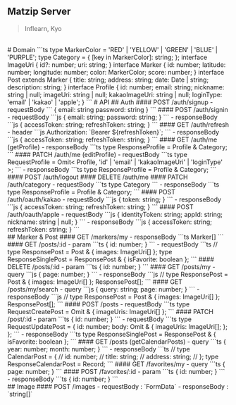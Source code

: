 ## Matzip Server

> Inflearn, Kyo

<br>
# Domain
```ts
type MarkerColor = 'RED' | 'YELLOW' | 'GREEN' | 'BLUE' | 'PURPLE';
type Category = {
  [key in MarkerColor]: string;
};
interface ImageUri {
  id?: number;
  uri: string;
}
interface Marker {
  id: number;
  latitude: number;
  longitude: number;
  color: MarkerColor;
  score: number;
}
interface Post extends Marker {
  title: string;
  address: string;
  date: Date | string;
  description: string;
}
interface Profile {
  id: number;
  email: string;
  nickname: string | null;
  imageUri: string | null;
  kakaoImageUri: string | null;
  loginType: 'email' | 'kakao' | 'apple';
}
```
# API
## Auth
#### POST /auth/signup
- requestBody
```
{
    email: string
    password: string
}
```
#### POST /auth/signin
- requestBody
```js
{
  email: string;
  password: string;
}
```
- responseBody
```js
{
  accessToken: string;
  refreshToken: string;
}
```
#### GET /auth/refresh
- header
```js
Authorization: `Bearer ${refreshToken}`;
```
- responseBody
```js
{
  accessToken: string;
  refreshToken: string;
}
```
#### GET /auth/me (getProfile)
- responseBody
```ts
type ResponseProfile = Profile & Category;
```
#### PATCH /auth/me (editProfile)
- requestBody
```ts
type RequestProfile = Omit<
  Profile,
  'id' | 'email' | 'kakaoImageUri' | 'loginType'
>;
```
- responseBody
```ts
type ResponseProfile = Profile & Category;
```
#### POST /auth/logout
#### DELETE /auth/me
#### PATCH /auth/category
- requestBody
```ts
type Category
```
- responseBody
```ts
type ResponseProfile = Profile & Category;
```
#### POST /auth/oauth/kakao
- requestBody
```js
{
  token: string;
}
```
- responseBody
```js
{
  accessToken: string;
  refreshToken: string;
}
```
#### POST /auth/oauth/apple
- requestBody
```js
{
  identityToken: string;
  appId: string;
  nickname: string | null;
}
```
- responseBody
```js
{
  accessToken: string;
  refreshToken: string;
}
```
<br>
## Marker & Post
#### GET /markers/my
- responseBody
```ts
Marker[]
```
#### GET /posts/:id
- param
```ts
{
  id: number;
}
```
- requestBody
```ts
// type ResponsePost = Post & { images: ImageUri[] };
type ResponseSinglePost = ResponsePost & { isFavorite: boolean };
```
#### DELETE /posts/:id
- param
```ts
{
  id: number;
}
```
#### GET /posts/my
- query
```js
{
  page: number;
}
```
- responseBody
```js
// type ResponsePost = Post & { images: ImageUri[] };
ResponsePost[];
```
#### GET /posts/my/search
- query
```js
{
  query: string;
  page: number;
}
```
- responseBody
```js
// type ResponsePost = Post & { images: ImageUri[] };
ResponsePost[];
```
#### POST /posts
- requestBody
```ts
type RequestCreatePost = Omit<Post, 'id'> & { imageUris: ImageUri[] };
```
#### PATCH /post/:id
- param
```ts
{
  id: number;
}
```
- requestBody
```ts
type RequestUpdatePost = {
  id: number;
  body: Omit<Post, 'id' | 'longitude' | 'latitude' | 'address'> & {
    imageUris: ImageUri[];
  };
};
```
- responseBody
```ts
type ResponseSinglePost = ResponsePost & { isFavorite: boolean };
```
#### GET /posts (getCalendarPosts)
- query
```ts
{
  year: number;
  month: number;
}
```
- responseBody
```ts
// type CalendarPost = {
//   id: number;
//   title: string;
//   address: string;
// };
type ResponseCalendarPost = Record<number, CalendarPost[]>;
```
#### GET /favorites/my
- query
```ts
{
  page: number;
}
```
#### POST /favorites/:id
- param
```ts
{
  id: number;
}
```
- responseBody
```ts
{
  id: number;
}
```
<br>
## Image
#### POST /images
- requestBody : `FormData`
- responseBody : `string[]`